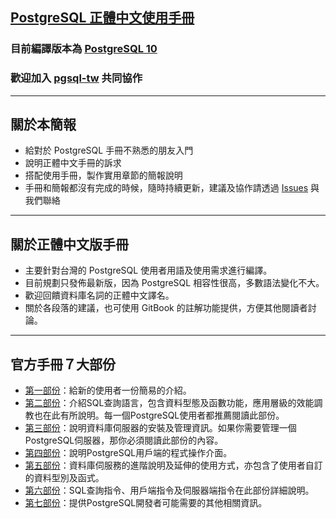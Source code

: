## [PostgreSQL 正體中文使用手冊](https://www.gitbook.com/book/pgsql-tw/postgresql-10/details)
### 目前編譯版本為 [PostgreSQL 10](https://www.postgresql.org/docs/10/static/index.html)
### 歡迎加入 [pgsql-tw](https://pgsql-tw.github.io/) 共同協作

---

## 關於本簡報
* 給對於 PostgreSQL 手冊不熟悉的朋友入門
* 說明正體中文手冊的訴求
* 搭配使用手冊，製作實用章節的簡報說明
* 手冊和簡報都沒有完成的時候，隨時持續更新，建議及協作請透過 [Issues](https://github.com/pgsql-tw/twpug-doc/issues) 與我們聯絡

---

## 關於正體中文版手冊
* 主要針對台灣的 PostgreSQL 使用者用語及使用需求進行編譯。
* 目前規劃只發佈最新版，因為 PostgreSQL 相容性很高，多數語法變化不大。
* 歡迎回饋資料庫名詞的正體中文譯名。
* 關於各段落的建議，也可使用 GitBook 的註解功能提供，方便其他閱讀者討論。

---

## 官方手冊７大部份
* [第一部份](https://pgsql-tw.gitbooks.io/postgresql-10/content/i-tutorial.html)：給新的使用者一份簡易的介紹。
* [第二部份](https://pgsql-tw.gitbooks.io/postgresql-10/content/ii-the-sql-language.html)：介紹SQL查詢語言，包含資料型態及函數功能，應用層級的效能調教也在此有所說明。每一個PostgreSQL使用者都推薦閱讀此部份。
* [第三部份](https://pgsql-tw.gitbooks.io/postgresql-10/content/iii-server-administration.html)：說明資料庫伺服器的安裝及管理資訊。如果你需要管理一個PostgreSQL伺服器，那你必須閱讀此部份的內容。
* [第四部份](https://pgsql-tw.gitbooks.io/postgresql-10/content/iv-client-interfaces.html)：說明PostgreSQL用戶端的程式操作介面。
* [第五部份](https://pgsql-tw.gitbooks.io/postgresql-10/content/v-server-programming.html)：資料庫伺服務的進階說明及延伸的使用方式，亦包含了使用者自訂的資料型別及函式。
* [第六部份](https://pgsql-tw.gitbooks.io/postgresql-10/content/v-server-programming.html)：SQL查詢指令、用戶端指令及伺服器端指令在此部份詳細說明。
* [第七部份](https://pgsql-tw.gitbooks.io/postgresql-10/content/v-server-programming.html)：提供PostgreSQL開發者可能需要的其他相關資訊。
